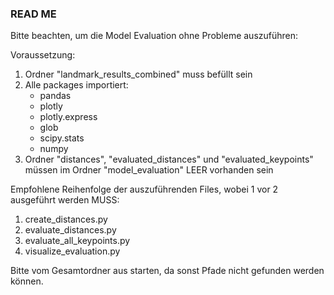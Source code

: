 ### READ ME ###

Bitte beachten, um die Model Evaluation ohne Probleme auszuführen:

Voraussetzung:
1. Ordner "landmark_results_combined" muss befüllt sein
2. Alle packages importiert:
    - pandas
    - plotly
    - plotly.express
    - glob
    - scipy.stats
    - numpy
3. Ordner "distances", "evaluated_distances" und "evaluated_keypoints" müssen im Ordner "model_evaluation" LEER vorhanden sein


Empfohlene Reihenfolge der auszuführenden Files, wobei 1 vor 2 ausgeführt werden MUSS:
1. create_distances.py
2. evaluate_distances.py
3. evaluate_all_keypoints.py
4. visualize_evaluation.py

Bitte vom Gesamtordner aus starten, da sonst Pfade nicht gefunden werden können.